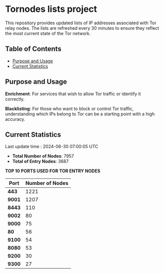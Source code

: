 # Tornodes lists project

This repository provides updated lists of IP addresses associated with Tor relay nodes. The lists are refreshed every 30 minutes to ensure they reflect the most current state of the Tor network.

## Table of Contents

- [Purpose and Usage](#purpose-and-usage)
- [Current Statistics](#current-statistics)


## Purpose and Usage

**Enrichment**: For services that wish to allow Tor traffic or identify it correctly.

**Blacklisting**: For those who want to block or control Tor traffic, understanding which IPs belong to Tor can be a starting point with a high accuracy.

## Current Statistics

Last update time : 2024-06-30 07:00:05 UTC

- **Total Number of Nodes**: 7957
- **Total of Entry Nodes**: 3687

**TOP 10 PORTS USED FOR TOR ENTRY NODES**

| **Port** | **Number of Nodes** |
|------|-----------------|
| **443**   | 1221  |
| **9001**   | 1207  |
| **8443**   | 110  |
| **9002**   | 80  |
| **9000**   | 75  |
| **80**   | 56  |
| **9100**   | 54  |
| **8080**   | 53  |
| **9200**   | 30  |
| **9300**   | 27  |

